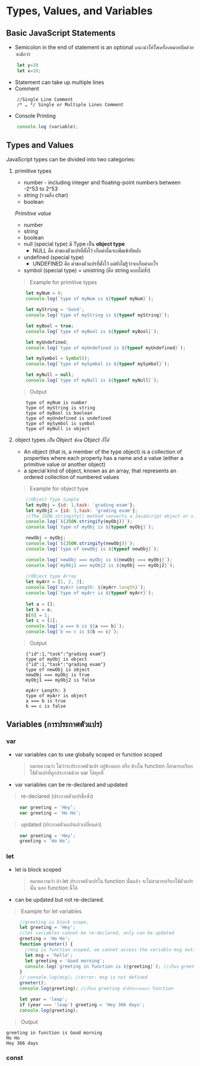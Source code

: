 # Types, Values, and Variables
## Basic JavaScript Statements
* Semicolon in the end of statement is an optional 
    _แนะนำให้ใสเครื่องหมายปิดด้วยจะดีกว่า_
```javascript
    let y=20
    let x=10; 
```
* Statement can take up multiple lines
* Comment
```
    //Single Line Comment
    /* … */ Single or Multiple Lines Comment
```
* Console Printing
```javascript
    console.log (variable);
```
## Types and Values
JavaScript types can be divided into two categories:
1. primitive types
    * number - including integer and floating-point numbers between -2^53 to 2^53
    * string (รวมถึง char)
    * boolean 
    
    _Primitive value_
    * number
    * string
    * boolean
    * null (special type) มี Type เป็น **object type** 
        * NULL คือ ค่าของตัวแปรที่ตั้งไว้ เก็บค่าอื่นจะเพิ่มเข้าทีหลัง
    * undefined (special type) 
        * UNDEFINED คือ ค่าของตัวแปรที่ตั้งไว้ แต่ยังไม่รู้ว่าจะเก็บค่าอะไร
    * symbol (special type) = unistring (คือ string แบบไม่ซ้ำ)
    > Example for primitive types
    ```javascript
        let myNum = 0;
        console.log(`type of myNum is ${typeof myNum}`);

        let myString = 'Good';
        console.log(`type of myString is ${typeof myString}`);

        let myBool = true;
        console.log(`type of myBool is ${typeof myBool}`);

        let myUndefined;
        console.log(`type of myUndefined is ${typeof myUndefined}`);

        let mySymbol = Symbol();
        console.log(`type of mySymbol is ${typeof mySymbol}`);

        let myNull = null;
        console.log(`type of myNull is ${typeof myNull}`);
    ```
    > Output
    ```
        type of myNum is number
        type of myString is string
        type of myBool is boolean
        type of myUndefined is undefined
        type of mySymbol is symbol
        type of myNull is object
    ```
    
2. object types  _เป็น Object ซ้อน Object ก็ได้_
    * An object (that is, a member of the type object) is a collection of properties where each property has a name and a value (either a primitive value or another object)
    * a special kind of object, known as an array, that represents an ordered collection of numbered values
    > Example for object type
    ```JavaScript
        //Object Type Simple
        let myObj = {id: 1,task: 'grading exam'};
        let myObj2 = {id: 1,task: 'grading exam'};
        //The JSON.stringify() method converts a JavaScript object or value to a JSON string
        console.log(`${JSON.stringify(myObj)}`);
        console.log(`type of myObj is ${typeof myObj}`);

        newObj = myObj;
        console.log(`${JSON.stringify(newObj)}`);
        console.log(`type of newObj is ${typeof newObj}`);

        console.log(`newObj === myObj is ${newObj === myObj}`);
        console.log(`myObj1 === myObj2 is ${myObj === myObj2}`);
        
        //Object type Array
        let myArr = [1, 2, 3];
        console.log(`myArr Length: ${myArr.length}`);
        console.log(`type of myArr is ${typeof myArr}`);
        
        let a = [];
        let b = a;
        b[0] = 1;
        let c = [1];
        console.log(`a === b is ${a === b}`);
        console.log(`b == c is ${b == c}`);
    ```
    > Output
    ```
        {"id":1,"task":"grading exam"}
        type of myObj is object
        {"id":1,"task":"grading exam"}
        type of newObj is object
        newObj === myObj is true
        myObj1 === myObj2 is false
        
        myArr Length: 3
        type of myArr is object
        a === b is true
        b == c is false
    ```
## Variables (การประกาศตัวแปร)
### var
* var variables can to use globally scoped or function scoped 
  > หมายความว่า ไม่ว่าจะประกาศตัวแปร อยู่ข้างนอก หรือ ข้างใน function ก็สามารถเรียกใช้ตัวแปรที่ถูกประกาศด้วย var ได้ทุกที่
* var variables can be re-declared and updated
> re-declared (ประกาศตัวแปรชื่อซ้ำ)
   ```JavaScript
        var greeting = 'Hey’;
        var greeting = 'Ho Ho’;
   ```
> updated (ประกาศตัวเแปรแล้วเปลี่ยนค่า)
   ```JavaScript
        var greeting = 'Hey’;
        greeting = 'Ho Ho’;
   ```
### let
* let is block scoped
    > หมายความว่า ถ้า let ประกาศตัวแปรใน function นั้นแล้ว จะไม่สามารถเรียกใช้ตัวแปรนั้น นอก function นี้ได้
* can be updated but not re-declared.
> Example for let variables
   ```JavaScript
        //greeting is block scope,
        let greeting = 'Hey';
        //let variables cannot be re-declared, only can be updated
        greeting = 'Ho Ho';
        function greeter() {
          //msg is function scoped, we cannot access the variable msg outside of a function
          let msg = 'hello';
          let greeting = 'Good morning';
          console.log(`greeting in function is ${greeting}`); //ปริ้นท์ greeting ตัวที่ประกาศใน function
        }
        // console.log(msg); //error: msg is not defined
        greeter();
        console.log(greeting); //ปริ้นท์ greeting ตัวที่ประกาศนอก function

        let year = 'leap';
        if (year === 'leap') greeting = 'Hey 366 days';
        console.log(greeting);
   ```
> Output
   ```
   greeting in function is Good morning
   Ho Ho
   Hey 366 days
   ```
### const


